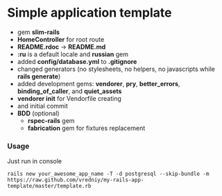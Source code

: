 # Simple application template

* gem **slim-rails**
* **HomeController** for root route
* **README.rdoc** -> **README.md**
* **:ru** is a default locale and **russian** gem
* added **config/database.yml** to **.gitignore**
* changed generators (no stylesheets, no helpers, no javascripts while **rails generate**)
* added development gems: **vendorer**, **pry**, **better_errors**, **binding_of_caller**, and **quiet_assets**
* **vendorer init** for Vendorfile creating
* and initial commit
* **BDD** (optional)
	* **rspec-rails** gem
	* **fabrication** gem for fixtures replacement

### Usage

Just run in console 

    rails new your_awesome_app_name -T -d postgresql --skip-bundle -m https://raw.github.com/vredniy/my-rails-app-template/master/template.rb
